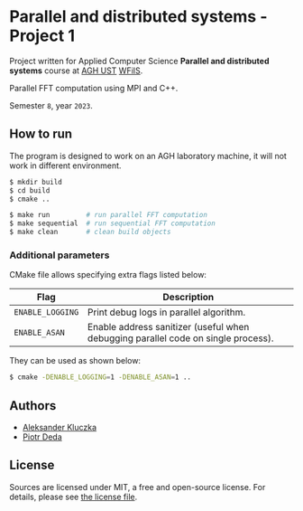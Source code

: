# Parallel and distributed systems - Project 1

Project written for Applied Computer Science **Parallel and distributed systems** course at [AGH UST](https://www.agh.edu.pl/en) [WFiIS](https://www.fis.agh.edu.pl/en/).

Parallel FFT computation using MPI and C++.

Semester `8`, year `2023`.

## How to run

The program is designed to work on an AGH laboratory machine, it will not work in different
environment.

```bash
$ mkdir build
$ cd build
$ cmake ..

$ make run         # run parallel FFT computation
$ make sequential  # run sequential FFT computation
$ make clean       # clean build objects
```

### Additional parameters

CMake file allows specifying extra flags listed below:

| Flag             | Description                                                                       |
| ---------------- | --------------------------------------------------------------------------------- |
| `ENABLE_LOGGING` | Print debug logs in parallel algorithm.                                           |
| `ENABLE_ASAN`    | Enable address sanitizer (useful when debugging parallel code on single process). |

They can be used as shown below:

```bash
$ cmake -DENABLE_LOGGING=1 -DENABLE_ASAN=1 ..
```

## Authors

- [Aleksander Kluczka](https://github.com/vis4rd)
- [Piotr Deda](https://github.com/PiotrDeda)


## License

Sources are licensed under MIT, a free and open-source license. For details, please see [the license file](LICENSE.md).
